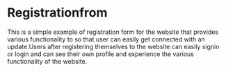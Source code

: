 # Registrationfrom
This is a simple example of registration form for the website that provides various functionality to so that user can easily get connected with an update.Users after registering themselves to the website can easily signin or login and can see their own profile and experience the various functionality of the website.
